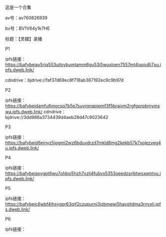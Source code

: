 这是一个合集

av号：av760826939

bv号：BV1V64y1k7HE

标题：【灵媒】录播

P1

ipfs链接：https://bafybeiay5rjq553uitsybumtamm6gu53i5wuxloen7557mt4ispiu6j7xu.ipfs.dweb.link/

cdndrive：bjdrive://faf37d69ec8f718ab387192ec9c9b97d

P2

ipfs链接：https://bafybeidamfu6mocsq7b5p7suyrqnqpjpmf3f5brajvm2rgfgprpbmymswa.ipfs.dweb.link/
cdndrive：bjdrive://3dd986a3734439d4aeb28d47c9023642

P3

ipfs链接：https://bafybeid6ejnyz5ipgmi2wz6bduvdrzd7mkld6mg2kekb57k7xojezveg4u.ipfs.dweb.link/

P4

ipfs链接：https://bafybeiasygpt6wu7ohbsi5hzh7xzlj4fubvx5353oeedzsribtwsxqmtvu.ipfs.dweb.link/

P5

ipfs链接：https://bafybeic6wbf4ihsygpr63qif2czupurni3jzbmewj5havsltdma3rnyxli.ipfs.dweb.link/

P6

ipfs链接：
